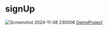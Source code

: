 # signUp
![Screenshot 2024-11-08 230006](https://github.com/user-attachments/assets/aaf35668-84ac-41fa-9d17-28637edefc73)
[DemoProject](https://zahrakrmi.github.io/signUp/)

